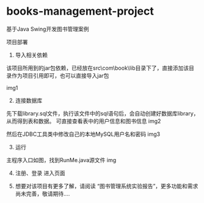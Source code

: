 # books-management-project
基于Java Swing开发图书管理案例

项目部署
1. 导入相关依赖

该项目所用到的jar包依赖，已经放在src\com\book\lib目录下了，直接添加该目录作为项目引用即可，也可以直接导入jar包

img1

2. 连接数据库

先下载library.sql文件，执行该文件中的sql语句后，会自动创建好数据库library，从而得到表和数据。
可直接查看表中的用户信息和图书信息
img2

然后在JDBC工具类中修改自己的本地MySQL用户名和密码
img3

3. 运行

主程序入口如图，找到RunMe.java源文件
img

4. 注册、登录
进入页面

5. 想要对该项目有更多了解，请阅读 “图书管理系统实验报告”，更多功能和需求尚未完善，敬请期待....



